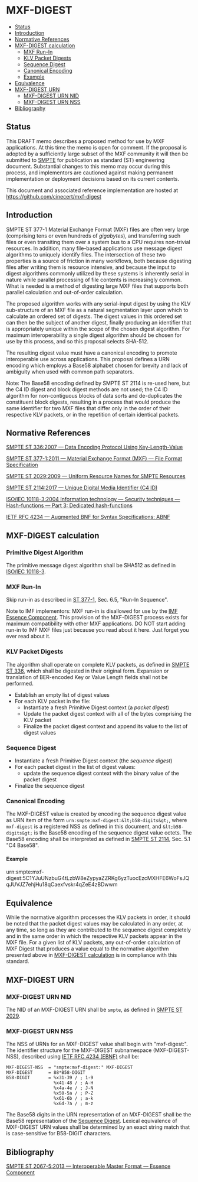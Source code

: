 # MXF-DIGEST

   * [Status](#status)
   * [Introduction](#introduction)
   * [Normative References](#normative-references)
   * [MXF-DIGEST calculation](#mxf-digest-calculation)
      * [MXF Run-In](#mxf-run-in)
      * [KLV Packet Digests](#klv-packet-digests)
      * [Sequence Digest](#sequence-digest)
      * [Canonical Encoding](#canonical-encoding)
      * [Example](#example)
   * [Equivalence](#equivalence)
   * [MXF-DIGEST URN](#mxf-digest-urn)
      * [MXF-DIGEST URN NID](#mxf-digest-urn-nid)
      * [MXF-DIGEST URN NSS](#mxf-digest-urn-nss)
   * [Bibliography](#bibliography)

## Status

This DRAFT memo describes a proposed method for use by MXF applications. At this time the memo is open for comment. If the proposal is adopted by a sufficiently large subset of the MXF community it will then be submitted to [SMPTE](https://www.smpte.org) for publication as standard (ST) engineering document. Substantial changes to this memo may occur during this process, and implementors are cautioned against making permanent implementation or deployment decisions based on its current contents.

This document and associated reference implementation are hosted at https://github.com/cinecert/mxf-digest

## Introduction

SMPTE ST 377-1 Material Exchange Format (MXF) files are often very large (comprising tens or even hundreds of *gigabytes*), and transferring such files or even transiting them over a system bus to a CPU requires non-trivial resources. In addition, many file-based applications use message digest algorithms to uniquely identify files. The intersection of these two properties is a source of friction in many workflows, both because digesting files after writing them is resource intensive, and because the input to digest algorithms commonly utilized by these systems is inherently serial in nature while parallel processing of file contents is increasingly common. What is needed is a method of digesting large MXF files that supports both parallel calculation and out-of-order calculation.

The proposed algorithm works with any serial-input digest by using the KLV sub-structure of an MXF file as a natural segmentation layer upon which to calculate an ordered set of digests. The digest values in this ordered set can then be the subject of another digest, finally producing an identifier that is appropriately unique within the scope of the chosen digest algorithm. For maximum interoperability a single digest algorithm should be chosen for use by this process, and so this proposal selects SHA-512.

The resulting digest value must have a canonical encoding to promote interoperable use across applications. This proposal defines a URN encoding which employs a Base58 alphabet chosen for brevity and lack of ambiguity when used with common path separators.

Note: The Base58 encoding defined by SMPTE ST 2114 is re-used here, but the C4 ID digest and block digest methods are not used; the C4 ID algorithm for non-contiguous blocks of data sorts and de-duplicates the constituent block digests, resulting in a process that would produce the same identifier for two MXF files that differ only in the order of their respective KLV packets, or in the repetition of certain identical packets.


## Normative References

[SMPTE ST 336:2007 — Data Encoding Protocol Using Key-Length-Value](https://doi.org/10.5594/SMPTE.ST336.2007)

[SMPTE ST 377-1:2011 — Material Exchange Format (MXF) — File Format Specification](https://doi.org/10.5594/SMPTE.ST377-1.2011)

[SMPTE ST 2029:2009 — Uniform Resource Names for SMPTE Resources](https://doi.org/10.5594/SMPTE.ST2029.2009)

[SMPTE ST 2114:2017 — Unique Digital Media Identifier (C4 ID)](https://doi.org/10.5594/SMPTE.ST2114.2017)

[ISO/IEC 10118-3:2004 Information technology — Security techniques — Hash-functions — Part 3: Dedicated hash-functions](https://www.iso.org/standard/39876.html)

[IETF RFC 4234 — Augmented BNF for Syntax Specifications: ABNF](https://www.ietf.org/rfc/rfc4234.txt)


## MXF-DIGEST calculation


### Primitive Digest Algorithm

The primitive message digest algorithm shall be SHA512 as defined in [ISO/IEC 10118-3](https://www.iso.org/standard/39876.html).


### MXF Run-In

Skip run-in as described in [ST 377-1](https://doi.org/10.5594/SMPTE.ST377-1.2011), Sec. 6.5, "Run-In Sequence".

Note to IMF implementors: MXF run-in is disallowed for use by the [IMF Essence Component](https://doi.org/10.5594/SMPTE.ST2067-5.2013). This provision of the MXF-DIGEST process exists for maximum compatibility with other MXF applications. DO NOT start adding run-in to IMF MXF files just because you read about it here. Just forget you ever read about it.


### KLV Packet Digests

The algorithm shall operate on complete KLV packets, as defined in [SMPTE ST 336](https://doi.org/10.5594/SMPTE.ST336.2007), which shall be digested in their original form. Expansion or translation of BER-encoded Key or Value Length fields shall not be performed.

* Establish an empty list of digest values
* For each KLV packet in the file:
  * Instantiate a fresh Primitive Digest context (a *packet digest*)
  * Update the packet digest context with all of the bytes comprising the KLV packet
  * Finalize the packet digest context and append its value to the list of digest values


### Sequence Digest

* Instantiate a fresh Primitive Digest context (the *sequence digest*)
* For each packet digest in the list of digest values:
  * update the sequence digest context with the binary value of the packet digest
* Finalize the sequence digest


### Canonical Encoding

The MXF-DIGEST value is created by encoding the sequence digest value as URN item of the form `urn:smpte:mxf-digest:&lt;b58-digits&gt;`, where `mxf-digest` is a registered NSS as defined in this document, and `&lt;b58-digits&gt;` is the Base58 encoding of the sequence digest value octets. The Base58 encoding shall be interpreted as defined in [SMPTE ST 2114](https://doi.org/10.5594/SMPTE.ST2114.2017), Sec. 5.1 "C4 Base58".


#### Example

urn:smpte:mxf-digest:5C1YJuUNzbuG4tLzbW8eZypyaZZRKg6yzTuocEzcMXHFE6WoFsJQqJUVJZ7ehjHu18qCaexfvskr4qZeE4zBDwwm


## Equivalence

While the normative algorithm processes the KLV packets in order, it should be noted that the packet digest values may be calculated in any order, at any time, so long as they are contributed to the sequence digest completely and in the same order in which the respective KLV packets appear in the MXF file. For a given list of KLV packets, any out-of-order calculation of MXF Digest that produces a value equal to the normative algorithm presented above in [MXF-DIGEST calculation](#mxf-digest-calculation) is in compliance with this standard.


## MXF-DIGEST URN

### MXF-DIGEST URN NID

The NID of an MXF-DIGEST URN shall be `smpte`, as defined in [SMPTE ST 2029](https://doi.org/10.5594/SMPTE.ST2029.2009).

### MXF-DIGEST URN NSS

The NSS of URNs for an MXF-DIGEST value shall begin with "mxf-digest:". The identifier structure for the MXF-DIGEST subnamespace (MXF-DIGEST-NSS), described using [IETF RFC 4234 (EBNF)](https://www.ietf.org/rfc/rfc4234.txt) shall be:

```EBNF
MXF-DIGEST-NSS  = "smpte:mxf-digest:" MXF-DIGEST
MXF-DIGEST      = 88*B58-DIGIT
B58-DIGIT       = %x31-39 / ; 1-9
                  %x41-48 / ; A-H
                  %x4a-4e / ; J-N
                  %x50-5a / ; P-Z
                  %x61-6b / ; a-k
                  %x6d-7a / ; m-z
```

The Base58 digits in the URN representation of an MXF-DIGEST shall be the Base58 representation of the [Sequence Digest](#sequence-digest). Lexical equivalence of MXF-DIGEST URN values shall be determined by an exact string match that is case-sensitive for B58-DIGIT characters.


## Bibliography

[SMPTE ST 2067-5:2013 — Interoperable Master Format — Essence Component](https://doi.org/10.5594/SMPTE.ST2067-5.2013)

